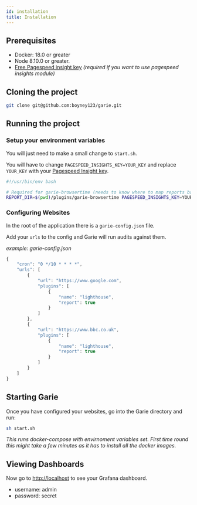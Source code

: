 ```yaml
---
id: installation
title: Installation
---
```


## Prerequisites

- Docker: 18.0 or greater
- Node 8.10.0 or greater.
- [Free Pagespeed insight key](https://developers.google.com/speed/docs/insights/v4/first-app) _(required if you want to use pagespeed insights module)_

## Cloning the project

```bash
git clone git@github.com:boyney123/garie.git
```

## Running the project

### Setup your environment variables

You will just need to make a small change to `start.sh`.

You will have to change `PAGESPEED_INSIGHTS_KEY=YOUR_KEY` and replace `YOUR_KEY` with your [Pagespeed Insight key](https://developers.google.com/speed/docs/insights/v4/first-app).

```bash
#!/usr/bin/env bash

# Required for garie-browsertime (needs to know where to map reports back too as its docker in docker...)
REPORT_DIR=$(pwd)/plugins/garie-browsertime PAGESPEED_INSIGHTS_KEY=YOUR_KEY docker-compose up
```

### Configuring Websites

In the root of the application there is a `garie-config.json` file.

Add your `urls` to the config and Garie will run audits against them.

_example: garie-config.json_

```javascript
{
	"cron": "0 */10 * * * *",
	"urls": [
		{
			"url": "https://www.google.com",
			"plugins": [
				{
					"name": "lighthouse",
					"report": true
				}
			]
        },
        {
			"url": "https://www.bbc.co.uk",
			"plugins": [
				{
					"name": "lighthouse",
					"report": true
				}
			]
		}
	]
}
```

## Starting Garie

Once you have configured your websites, go into the Garie directory and run:

```bash
sh start.sh
```

_This runs docker-compose with envirnoment variables set. First time round this might take a few minutes as it has to install all the docker images._

## Viewing Dashboards

Now go to [http://localhost](http://localhost) to see your Grafana dashboard.

- username: admin
- password: secret
